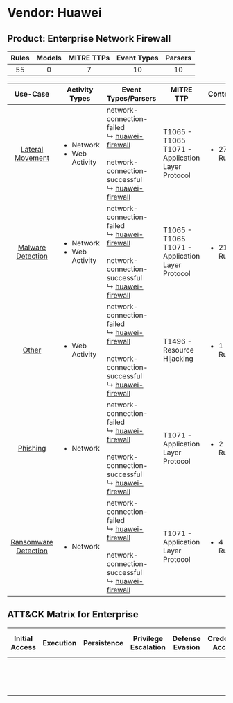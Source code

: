 Vendor: Huawei
==============
Product: Enterprise Network Firewall
------------------------------------
| Rules | Models | MITRE TTPs | Event Types | Parsers |
|:-----:|:------:|:----------:|:-----------:|:-------:|
|  55   |   0    |     7      |     10      |   10    |

|                              Use-Case                               | Activity Types                                 | Event Types/Parsers                                                                                                                                                                                            | MITRE TTP                                               | Content                    |
|:-------------------------------------------------------------------:| ---------------------------------------------- | -------------------------------------------------------------------------------------------------------------------------------------------------------------------------------------------------------------- | ------------------------------------------------------- | -------------------------- |
|     [Lateral Movement](../UseCases/usecase_lateral_movement.md)     | <ul><li>Network</li><li>Web Activity</li></ul> |  network-connection-failed<br> ↳ [huawei-firewall](../Parsers/parserContent_huawei-firewall.md)<br><br> network-connection-successful<br> ↳ [huawei-firewall](../Parsers/parserContent_huawei-firewall.md)<br> | T1065 - T1065<br>T1071 - Application Layer Protocol<br> | <ul><li>27 Rules</li></ul> |
|    [Malware Detection](../UseCases/usecase_malware_detection.md)    | <ul><li>Network</li><li>Web Activity</li></ul> |  network-connection-failed<br> ↳ [huawei-firewall](../Parsers/parserContent_huawei-firewall.md)<br><br> network-connection-successful<br> ↳ [huawei-firewall](../Parsers/parserContent_huawei-firewall.md)<br> | T1065 - T1065<br>T1071 - Application Layer Protocol<br> | <ul><li>21 Rules</li></ul> |
|                [Other](../UseCases/usecase_other.md)                | <ul><li>Web Activity</li></ul>                 |  network-connection-failed<br> ↳ [huawei-firewall](../Parsers/parserContent_huawei-firewall.md)<br><br> network-connection-successful<br> ↳ [huawei-firewall](../Parsers/parserContent_huawei-firewall.md)<br> | T1496 - Resource Hijacking<br>                          | <ul><li>1 Rules</li></ul>  |
|             [Phishing](../UseCases/usecase_phishing.md)             | <ul><li>Network</li></ul>                      |  network-connection-failed<br> ↳ [huawei-firewall](../Parsers/parserContent_huawei-firewall.md)<br><br> network-connection-successful<br> ↳ [huawei-firewall](../Parsers/parserContent_huawei-firewall.md)<br> | T1071 - Application Layer Protocol<br>                  | <ul><li>2 Rules</li></ul>  |
| [Ransomware Detection](../UseCases/usecase_ransomware_detection.md) | <ul><li>Network</li></ul>                      |  network-connection-failed<br> ↳ [huawei-firewall](../Parsers/parserContent_huawei-firewall.md)<br><br> network-connection-successful<br> ↳ [huawei-firewall](../Parsers/parserContent_huawei-firewall.md)<br> | T1071 - Application Layer Protocol<br>                  | <ul><li>4 Rules</li></ul>  |

ATT&CK Matrix for Enterprise
----------------------------
| Initial Access | Execution | Persistence | Privilege Escalation | Defense Evasion | Credential Access | Discovery | Lateral Movement | Collection | Command and Control                                                             | Exfiltration | Impact                                                                  |
| -------------- | --------- | ----------- | -------------------- | --------------- | ----------------- | --------- | ---------------- | ---------- | ------------------------------------------------------------------------------- | ------------ | ----------------------------------------------------------------------- |
|                |           |             |                      |                 |                   |           |                  |            | [Application Layer Protocol](https://attack.mitre.org/techniques/T1071)<br><br> |              | [Resource Hijacking](https://attack.mitre.org/techniques/T1496)<br><br> |